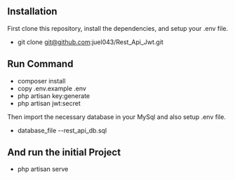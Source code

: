 

## Installation

First clone this repository, install the dependencies, and setup your .env file.

- git clone git@github.com:juel043/Rest_Api_Jwt.git
## Run Command
- composer install
- copy .env.example   .env
- php artisan key:generate
- php artisan jwt:secret

Then import the necessary database in your MySql and also setup .env file.
- database_file  --rest_api_db.sql

## And run the initial Project
- php artisan serve


